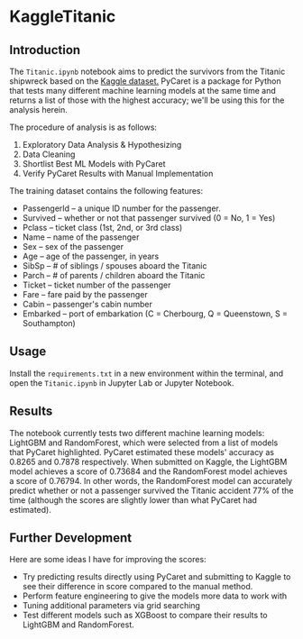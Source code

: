 # KaggleTitanic

## Introduction

The `Titanic.ipynb` notebook aims to predict the survivors from the Titanic shipwreck based on the [Kaggle dataset.](https://www.kaggle.com/c/titanic/overview) PyCaret is a package for Python that tests many different machine learning models at the same time and returns a list of those with the highest accuracy; we'll be using this for the analysis herein.

The procedure of analysis is as follows:
1. Exploratory Data Analysis & Hypothesizing
2. Data Cleaning
3. Shortlist Best ML Models with PyCaret
4. Verify PyCaret Results with Manual Implementation

The training dataset contains the following features:
* PassengerId – a unique ID number for the passenger.
* Survived – whether or not that passenger survived (0 = No, 1 = Yes)
* Pclass – ticket class (1st, 2nd, or 3rd class)
* Name – name of the passenger
* Sex – sex of the passenger
* Age – age of the passenger, in years
* SibSp – # of siblings / spouses aboard the Titanic
* Parch – # of parents / children aboard the Titanic
* Ticket – ticket number of the passenger
* Fare – fare paid by the passenger
* Cabin – passenger's cabin number
* Embarked – port of embarkation (C = Cherbourg, Q = Queenstown, S = Southampton)

## Usage
Install the `requirements.txt` in a new environment within the terminal, and open the `Titanic.ipynb` in Jupyter Lab or Jupyter Notebook.

## Results
The notebook currently tests two different machine learning models: LightGBM and RandomForest, which were selected from a list of models that PyCaret highlighted. PyCaret estimated these models' accuracy as 0.8265 and 0.7878 respectively. When submitted on Kaggle, the LightGBM model achieves a score of 0.73684 and the RandomForest model achieves a score of 0.76794. In other words, the RandomForest model can accurately predict whether or not a passenger survived the Titanic accident 77% of the time (although the scores are slightly lower than what PyCaret had estimated).

## Further Development
Here are some ideas I have for improving the scores:
* Try predicting results directly using PyCaret and submitting to Kaggle to see their difference in score compared to the manual method.
* Perform feature engineering to give the models more data to work with
* Tuning additional parameters via grid searching
* Test different models such as XGBoost to compare their results to LightGBM and RandomForest.
